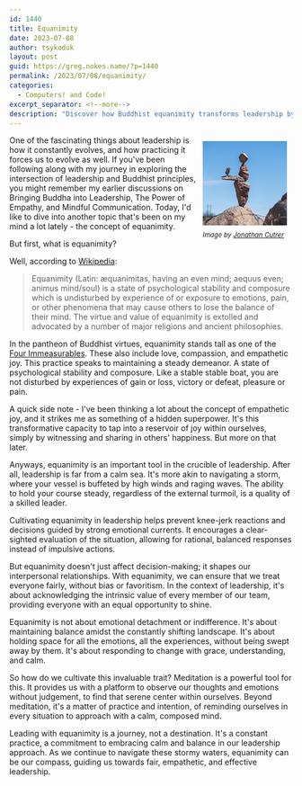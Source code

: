 ```yaml
---
id: 1440
title: Equanimity
date: 2023-07-08
author: tsykoduk
layout: post
guid: https://greg.nokes.name/?p=1440
permalink: /2023/07/08/equanimity/
categories:
  - Computers! and Code!
excerpt_separator: <!--more-->
description: "Discover how Buddhist equanimity transforms leadership by maintaining balance amid chaos, making rational decisions, and treating teams fairly through mindful practice."
---
```


<div style="float: right; padding: 10px 10px 10px 10px;"><img src="/binaries/2023/07/equanimity.jpg" width="150" alt=" Balanced Rocks"><br />
<sub><i>Image by <a href="https://www.flickr.com/photos/joncutrer/46806250465/in/photolist-2ej7gyn-2fsdbeU-2etxiFJ-RP7xTa-MyDg3N">Jonathan Cutrer</a></i></sub></div>

One of the fascinating things about leadership is how it constantly evolves, and how practicing it forces us to evolve as well. If you've been following along with my journey in exploring the intersection of leadership and Buddhist principles, you might remember my earlier discussions on Bringing Buddha into Leadership, The Power of Empathy, and Mindful Communication. Today, I'd like to dive into another topic that's been on my mind a lot lately - the concept of equanimity.

<!--more-->

But first, what is equanimity?

Well, according to [Wikipedia](https://en.wikipedia.org/wiki/Equanimity):

> Equanimity (Latin: æquanimitas, having an even mind; aequus even; animus mind/soul) is a state of psychological stability and composure which is undisturbed by experience of or exposure to emotions, pain, or other phenomena that may cause others to lose the balance of their mind. The virtue and value of equanimity is extolled and advocated by a number of major religions and ancient philosophies.

In the pantheon of Buddhist virtues, equanimity stands tall as one of the [Four Immeasurables](https://en.wikipedia.org/wiki/Brahmavihara). These also include love, compassion, and empathetic joy. This practice speaks to maintaining a steady demeanor. A state of psychological stability and composure. Like a stable stable boat, you are not disturbed by experiences of gain or loss, victory or defeat, pleasure or pain.

A quick side note - I've been thinking a lot about the concept of empathetic joy, and it strikes me as something of a hidden superpower. It's this transformative capacity to tap into a reservoir of joy within ourselves, simply by witnessing and sharing in others' happiness. But more on that later.

Anyways, equanimity is an important tool in the crucible of leadership. After all, leadership is far from a calm sea. It's more akin to navigating a storm, where your vessel is buffeted by high winds and raging waves. The ability to hold your course steady, regardless of the external turmoil, is a quality of a skilled leader.

Cultivating equanimity in leadership helps prevent knee-jerk reactions and decisions guided by strong emotional currents. It encourages a clear-sighted evaluation of the situation, allowing for rational, balanced responses instead of impulsive actions.

But equanimity doesn't just affect decision-making; it shapes our interpersonal relationships. With equanimity, we can ensure that we treat everyone fairly, without bias or favoritism. In the context of leadership, it's about acknowledging the intrinsic value of every member of our team, providing everyone with an equal opportunity to shine.

Equanimity is not about emotional detachment or indifference. It's about maintaining balance amidst the constantly shifting landscape. It's about holding space for all the emotions, all the experiences, without being swept away by them. It's about responding to change with grace, understanding, and calm.

So how do we cultivate this invaluable trait? Meditation is a powerful tool for this. It provides us with a platform to observe our thoughts and emotions without judgement, to find that serene center within ourselves. Beyond meditation, it's a matter of practice and intention, of reminding ourselves in every situation to approach with a calm, composed mind.

Leading with equanimity is a journey, not a destination. It's a constant practice, a commitment to embracing calm and balance in our leadership approach. As we continue to navigate these stormy waters, equanimity can be our compass, guiding us towards fair, empathetic, and effective leadership.
